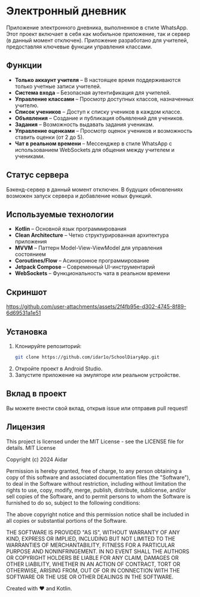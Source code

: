 
# Электронный дневник  

Приложение электронного дневника, выполненное в стиле WhatsApp. Этот проект включает в себя как мобильное приложение, так и сервер (в данный момент отключен). Приложение разработано для учителей, предоставляя ключевые функции управления классами.  

## Функции  

- **Только аккаунт учителя** – В настоящее время поддерживаются только учетные записи учителей.  
- **Система входа** – Безопасная аутентификация для учителей.  
- **Управление классами** – Просмотр доступных классов, назначенных учителю.  
- **Список учеников** – Доступ к списку учеников в каждом классе.  
- **Объявления** – Создание и публикация объявлений для учеников.  
- **Задания** – Возможность выдавать задания ученикам.  
- **Управление оценками** – Просмотр оценок учеников и возможность ставить оценки (от 2 до 5).  
- **Чат в реальном времени** – Мессенджер в стиле WhatsApp с использованием WebSockets для общения между учителем и учениками.  

## Статус сервера  
Бэкенд-сервер в данный момент отключен. В будущих обновлениях возможен запуск сервера и добавление новых функций.  

## Используемые технологии  
- **Kotlin** – Основной язык программирования  
- **Clean Architecture** – Четко структурированная архитектура приложения  
- **MVVM** – Паттерн Model-View-ViewModel для управления состоянием  
- **Coroutines/Flow** – Асинхронное программирование  
- **Jetpack Compose** – Современный UI-инструментарий  
- **WebSockets** – Функциональность чата в реальном времени  

## Скриншот
https://github.com/user-attachments/assets/2f4fb95e-d302-4745-8f89-6d69531a1e51

## Установка  
1. Клонируйте репозиторий:  
   ```bash
   git clone https://github.com/idar1o/SchoolDiaryApp.git
   ```
2. Откройте проект в Android Studio.  
3. Запустите приложение на эмуляторе или реальном устройстве.  

## Вклад в проект  
Вы можете внести свой вклад, открыв issue или отправив pull request!  

## Лицензия  
This project is licensed under the MIT License - see the LICENSE file for details.
MIT License

Copyright (c) 2024 Aidar

Permission is hereby granted, free of charge, to any person obtaining a copy
of this software and associated documentation files (the "Software"), to deal
in the Software without restriction, including without limitation the rights
to use, copy, modify, merge, publish, distribute, sublicense, and/or sell
copies of the Software, and to permit persons to whom the Software is
furnished to do so, subject to the following conditions:

The above copyright notice and this permission notice shall be included in all
copies or substantial portions of the Software.

THE SOFTWARE IS PROVIDED "AS IS", WITHOUT WARRANTY OF ANY KIND, EXPRESS OR
IMPLIED, INCLUDING BUT NOT LIMITED TO THE WARRANTIES OF MERCHANTABILITY,
FITNESS FOR A PARTICULAR PURPOSE AND NONINFRINGEMENT. IN NO EVENT SHALL THE
AUTHORS OR COPYRIGHT HOLDERS BE LIABLE FOR ANY CLAIM, DAMAGES OR OTHER
LIABILITY, WHETHER IN AN ACTION OF CONTRACT, TORT OR OTHERWISE, ARISING FROM,
OUT OF OR IN CONNECTION WITH THE SOFTWARE OR THE USE OR OTHER DEALINGS IN THE
SOFTWARE.

Created with ❤️ and Kotlin.
